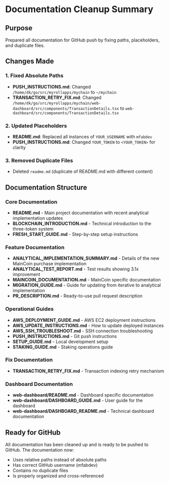 # Documentation Cleanup Summary

## Purpose
Prepared all documentation for GitHub push by fixing paths, placeholders, and duplicate files.

## Changes Made

### 1. Fixed Absolute Paths
- **PUSH_INSTRUCTIONS.md**: Changed `/home/dk/go/src/myrollapps/mychain` to `~/mychain`
- **TRANSACTION_RETRY_FIX.md**: Changed `/home/dk/go/src/myrollapps/mychain/web-dashboard/src/components/TransactionDetails.tsx` to `web-dashboard/src/components/TransactionDetails.tsx`

### 2. Updated Placeholders
- **README.md**: Replaced all instances of `YOUR_USERNAME` with `mfabdev`
- **PUSH_INSTRUCTIONS.md**: Changed `YOUR_TOKEN` to `<YOUR_TOKEN>` for clarity

### 3. Removed Duplicate Files
- Deleted `readme.md` (duplicate of README.md with different content)

## Documentation Structure

### Core Documentation
- **README.md** - Main project documentation with recent analytical implementation updates
- **BLOCKCHAIN_INTRODUCTION.md** - Technical introduction to the three-token system
- **FRESH_START_GUIDE.md** - Step-by-step setup instructions

### Feature Documentation
- **ANALYTICAL_IMPLEMENTATION_SUMMARY.md** - Details of the new MainCoin purchase implementation
- **ANALYTICAL_TEST_REPORT.md** - Test results showing 3.1x improvement
- **MAINCOIN_DOCUMENTATION.md** - MainCoin specific documentation
- **MIGRATION_GUIDE.md** - Guide for updating from iterative to analytical implementation
- **PR_DESCRIPTION.md** - Ready-to-use pull request description

### Operational Guides
- **AWS_DEPLOYMENT_GUIDE.md** - AWS EC2 deployment instructions
- **AWS_UPDATE_INSTRUCTIONS.md** - How to update deployed instances
- **AWS_SSH_TROUBLESHOOT.md** - SSH connection troubleshooting
- **PUSH_INSTRUCTIONS.md** - Git push instructions
- **SETUP_GUIDE.md** - Local development setup
- **STAKING_GUIDE.md** - Staking operations guide

### Fix Documentation
- **TRANSACTION_RETRY_FIX.md** - Transaction indexing retry mechanism

### Dashboard Documentation
- **web-dashboard/README.md** - Dashboard specific documentation
- **web-dashboard/DASHBOARD_GUIDE.md** - User guide for the dashboard
- **web-dashboard/DASHBOARD_README.md** - Technical dashboard documentation

## Ready for GitHub
All documentation has been cleaned up and is ready to be pushed to GitHub. The documentation now:
- Uses relative paths instead of absolute paths
- Has correct GitHub username (mfabdev)
- Contains no duplicate files
- Is properly organized and cross-referenced